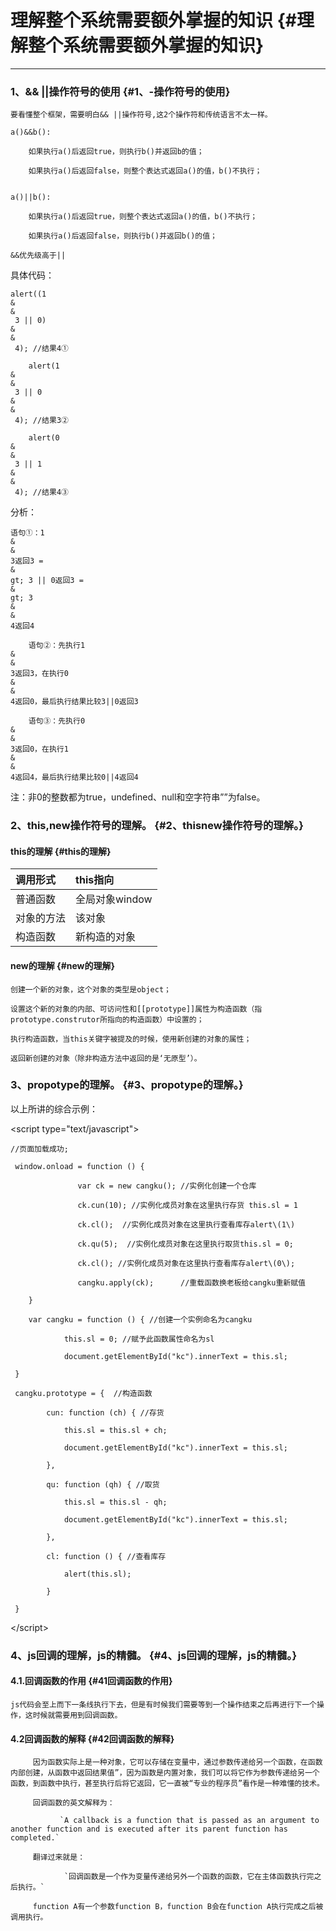 # 理解整个系统需要额外掌握的知识 {#理解整个系统需要额外掌握的知识}

---

### 1、&& \|\|操作符号的使用 {#1、-操作符号的使用}

```
要看懂整个框架，需要明白&& ||操作符号,这2个操作符和传统语言不太一样。

a()&&b():

    如果执行a()后返回true，则执行b()并返回b的值；

    如果执行a()后返回false，则整个表达式返回a()的值，b()不执行；


a()||b():

    如果执行a()后返回true，则整个表达式返回a()的值，b()不执行；

    如果执行a()后返回false，则执行b()并返回b()的值；

&&优先级高于||
```

具体代码：

```
alert((1 
&
&
 3 || 0) 
&
&
 4); //结果4①

    alert(1 
&
&
 3 || 0 
&
&
 4); //结果3②

    alert(0 
&
&
 3 || 1 
&
&
 4); //结果4③
```

分析：

```
语句①：1
&
&
3返回3 =
&
gt; 3 || 0返回3 =
&
gt; 3
&
&
4返回4

    语句②：先执行1
&
&
3返回3，在执行0
&
&
4返回0，最后执行结果比较3||0返回3

    语句③：先执行0
&
&
3返回0，在执行1
&
&
4返回4，最后执行结果比较0||4返回4
```

注：非0的整数都为true，undefined、null和空字符串””为false。

### 2、this,new操作符号的理解。 {#2、thisnew操作符号的理解。}

#### this的理解 {#this的理解}

| 调用形式 | this指向 |
| :--- | :--- |
| 普通函数 | 全局对象window |
| 对象的方法 | 该对象 |
| 构造函数 | 新构造的对象 |

#### new的理解 {#new的理解}

`创建一个新的对象，这个对象的类型是object；`

`设置这个新的对象的内部、可访问性和[[prototype]]属性为构造函数（指prototype.construtor所指向的构造函数）中设置的；`

`执行构造函数，当this关键字被提及的时候，使用新创建的对象的属性；`

`返回新创建的对象（除非构造方法中返回的是‘无原型’）。`

### 3、propotype的理解。 {#3、propotype的理解。}

以上所讲的综合示例：

&lt;script type="text/javascript"&gt;

```
//页面加载成功;

 window.onload = function () {

               var ck = new cangku(); //实例化创建一个仓库

               ck.cun(10); //实例化成员对象在这里执行存货 this.sl = 1

               ck.cl();  //实例化成员对象在这里执行查看库存alert\(1\)   

               ck.qu(5);  //实例化成员对象在这里执行取货this.sl = 0;

               ck.cl(); //实例化成员对象在这里执行查看库存alert\(0\);

               cangku.apply(ck);      //重载函数换老板给cangku重新赋值

    }

    var cangku = function () { //创建一个实例命名为cangku

            this.sl = 0; //赋予此函数属性命名为sl

            document.getElementById("kc").innerText = this.sl;

 }

 cangku.prototype = {  //构造函数

        cun: function (ch) { //存货

            this.sl = this.sl + ch;

            document.getElementById("kc").innerText = this.sl;

        },

        qu: function (qh) { //取货

            this.sl = this.sl - qh;

            document.getElementById("kc").innerText = this.sl;

        },

        cl: function () { //查看库存

            alert(this.sl);

        }

 }
```

&lt;/script&gt;

### 4、js回调的理解，js的精髓。 {#4、js回调的理解，js的精髓。}

#### 4.1.回调函数的作用 {#41回调函数的作用}

```
js代码会至上而下一条线执行下去，但是有时候我们需要等到一个操作结束之后再进行下一个操作，这时候就需要用到回调函数。
```

#### **4.2回调函数的解释** {#42回调函数的解释}

         因为函数实际上是一种对象，它可以存储在变量中，通过参数传递给另一个函数，在函数内部创建，从函数中返回结果值”，因为函数是内置对象，我们可以将它作为参数传递给另一个函数，到函数中执行，甚至执行后将它返回，它一直被“专业的程序员”看作是一种难懂的技术。

         回调函数的英文解释为：

               `A callback is a function that is passed as an argument to another function and is executed after its parent function has completed.`

         翻译过来就是：

                `回调函数是一个作为变量传递给另外一个函数的函数，它在主体函数执行完之后执行。`

         function A有一个参数function B，function B会在function A执行完成之后被调用执行。



